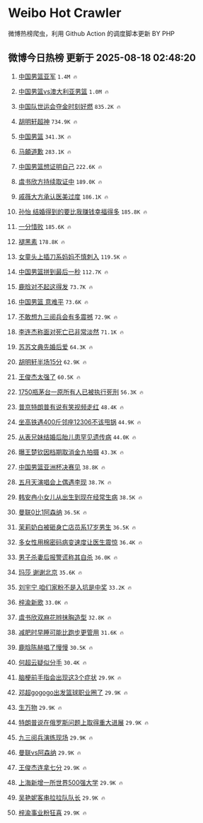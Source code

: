 # Weibo Hot Crawler 



微博热榜爬虫，利用 Github Action 的调度脚本更新 BY PHP 


## 微博今日热榜 更新于 2025-08-18 02:48:20 
1. [中国男篮亚军](https://s.weibo.com/weibo?q=%E4%B8%AD%E5%9B%BD%E7%94%B7%E7%AF%AE%E4%BA%9A%E5%86%9B&t=31&band_rank=1&Refer=top) `1.4M 🔥` 

1. [中国男篮vs澳大利亚男篮](https://s.weibo.com/weibo?q=%E4%B8%AD%E5%9B%BD%E7%94%B7%E7%AF%AEvs%E6%BE%B3%E5%A4%A7%E5%88%A9%E4%BA%9A%E7%94%B7%E7%AF%AE&t=31&band_rank=2&Refer=top) `1.0M 🔥` 

1. [中国队世运会夺金时刻好燃](https://s.weibo.com/weibo?q=%23%E4%B8%AD%E5%9B%BD%E9%98%9F%E4%B8%96%E8%BF%90%E4%BC%9A%E5%A4%BA%E9%87%91%E6%97%B6%E5%88%BB%E5%A5%BD%E7%87%83%23&t=31&band_rank=3&Refer=top) `835.2K 🔥` 

1. [胡明轩超神](https://s.weibo.com/weibo?q=%E8%83%A1%E6%98%8E%E8%BD%A9%E8%B6%85%E7%A5%9E&t=31&band_rank=4&Refer=top) `734.9K 🔥` 

1. [中国男篮](https://s.weibo.com/weibo?q=%E4%B8%AD%E5%9B%BD%E7%94%B7%E7%AF%AE&t=31&band_rank=5&Refer=top) `341.3K 🔥` 

1. [马頔道歉](https://s.weibo.com/weibo?q=%23%E9%A9%AC%E9%A0%94%E9%81%93%E6%AD%89%23&t=31&band_rank=6&Refer=top) `283.1K 🔥` 

1. [中国男篮想证明自己](https://s.weibo.com/weibo?q=%23%E4%B8%AD%E5%9B%BD%E7%94%B7%E7%AF%AE%E6%83%B3%E8%AF%81%E6%98%8E%E8%87%AA%E5%B7%B1%23&t=31&band_rank=7&Refer=top) `222.6K 🔥` 

1. [虞书欣方持续取证中](https://s.weibo.com/weibo?q=%23%E8%99%9E%E4%B9%A6%E6%AC%A3%E6%96%B9%E6%8C%81%E7%BB%AD%E5%8F%96%E8%AF%81%E4%B8%AD%23&t=31&band_rank=8&Refer=top) `189.0K 🔥` 

1. [戚薇大方承认医美过度](https://s.weibo.com/weibo?q=%23%E6%88%9A%E8%96%87%E5%A4%A7%E6%96%B9%E6%89%BF%E8%AE%A4%E5%8C%BB%E7%BE%8E%E8%BF%87%E5%BA%A6%23&t=31&band_rank=9&Refer=top) `186.1K 🔥` 

1. [孙怡 结婚得到的要比我赚钱幸福得多](https://s.weibo.com/weibo?q=%E5%AD%99%E6%80%A1%20%E7%BB%93%E5%A9%9A%E5%BE%97%E5%88%B0%E7%9A%84%E8%A6%81%E6%AF%94%E6%88%91%E8%B5%9A%E9%92%B1%E5%B9%B8%E7%A6%8F%E5%BE%97%E5%A4%9A&t=31&band_rank=10&Refer=top) `185.8K 🔥` 

1. [一分惜败](https://s.weibo.com/weibo?q=%E4%B8%80%E5%88%86%E6%83%9C%E8%B4%A5&t=31&band_rank=11&Refer=top) `185.6K 🔥` 

1. [褪黑素](https://s.weibo.com/weibo?q=%E8%A4%AA%E9%BB%91%E7%B4%A0&t=31&band_rank=12&Refer=top) `178.8K 🔥` 

1. [女童头上插刀系妈妈不慎刺入](https://s.weibo.com/weibo?q=%23%E5%A5%B3%E7%AB%A5%E5%A4%B4%E4%B8%8A%E6%8F%92%E5%88%80%E7%B3%BB%E5%A6%88%E5%A6%88%E4%B8%8D%E6%85%8E%E5%88%BA%E5%85%A5%23&t=31&band_rank=13&Refer=top) `119.5K 🔥` 

1. [中国男篮拼到最后一秒](https://s.weibo.com/weibo?q=%23%E4%B8%AD%E5%9B%BD%E7%94%B7%E7%AF%AE%E6%8B%BC%E5%88%B0%E6%9C%80%E5%90%8E%E4%B8%80%E7%A7%92%23&t=31&band_rank=14&Refer=top) `112.7K 🔥` 

1. [鹿晗对不起这得发](https://s.weibo.com/weibo?q=%E9%B9%BF%E6%99%97%E5%AF%B9%E4%B8%8D%E8%B5%B7%E8%BF%99%E5%BE%97%E5%8F%91&t=31&band_rank=15&Refer=top) `73.7K 🔥` 

1. [中国男篮 意难平](https://s.weibo.com/weibo?q=%E4%B8%AD%E5%9B%BD%E7%94%B7%E7%AF%AE%20%E6%84%8F%E9%9A%BE%E5%B9%B3&t=31&band_rank=16&Refer=top) `73.6K 🔥` 

1. [不敢想九三阅兵会有多震撼](https://s.weibo.com/weibo?q=%23%E4%B8%8D%E6%95%A2%E6%83%B3%E4%B9%9D%E4%B8%89%E9%98%85%E5%85%B5%E4%BC%9A%E6%9C%89%E5%A4%9A%E9%9C%87%E6%92%BC%23&t=31&band_rank=17&Refer=top) `72.9K 🔥` 

1. [李连杰称面对死亡已非常淡然](https://s.weibo.com/weibo?q=%23%E6%9D%8E%E8%BF%9E%E6%9D%B0%E7%A7%B0%E9%9D%A2%E5%AF%B9%E6%AD%BB%E4%BA%A1%E5%B7%B2%E9%9D%9E%E5%B8%B8%E6%B7%A1%E7%84%B6%23&t=31&band_rank=18&Refer=top) `71.1K 🔥` 

1. [苏苏文典先婚后爱](https://s.weibo.com/weibo?q=%23%E8%8B%8F%E8%8B%8F%E6%96%87%E5%85%B8%E5%85%88%E5%A9%9A%E5%90%8E%E7%88%B1%23&t=31&band_rank=19&Refer=top) `64.3K 🔥` 

1. [胡明轩半场15分](https://s.weibo.com/weibo?q=%23%E8%83%A1%E6%98%8E%E8%BD%A9%E5%8D%8A%E5%9C%BA15%E5%88%86%23&t=31&band_rank=20&Refer=top) `62.9K 🔥` 

1. [王俊杰太强了](https://s.weibo.com/weibo?q=%23%E7%8E%8B%E4%BF%8A%E6%9D%B0%E5%A4%AA%E5%BC%BA%E4%BA%86%23&t=31&band_rank=21&Refer=top) `60.5K 🔥` 

1. [1750瓶茅台一原所有人已被执行死刑](https://s.weibo.com/weibo?q=%231750%E7%93%B6%E8%8C%85%E5%8F%B0%E4%B8%80%E5%8E%9F%E6%89%80%E6%9C%89%E4%BA%BA%E5%B7%B2%E8%A2%AB%E6%89%A7%E8%A1%8C%E6%AD%BB%E5%88%91%23&t=31&band_rank=22&Refer=top) `56.3K 🔥` 

1. [普京特朗普有说有笑视频走红](https://s.weibo.com/weibo?q=%23%E6%99%AE%E4%BA%AC%E7%89%B9%E6%9C%97%E6%99%AE%E6%9C%89%E8%AF%B4%E6%9C%89%E7%AC%91%E8%A7%86%E9%A2%91%E8%B5%B0%E7%BA%A2%23&t=31&band_rank=23&Refer=top) `48.4K 🔥` 

1. [坐高铁遇400斤邻座12306不该甩锅](https://s.weibo.com/weibo?q=%23%E5%9D%90%E9%AB%98%E9%93%81%E9%81%87400%E6%96%A4%E9%82%BB%E5%BA%A712306%E4%B8%8D%E8%AF%A5%E7%94%A9%E9%94%85%23&t=31&band_rank=24&Refer=top) `44.9K 🔥` 

1. [从表兄妹结婚后胎儿患罕见遗传病](https://s.weibo.com/weibo?q=%23%E4%BB%8E%E8%A1%A8%E5%85%84%E5%A6%B9%E7%BB%93%E5%A9%9A%E5%90%8E%E8%83%8E%E5%84%BF%E6%82%A3%E7%BD%95%E8%A7%81%E9%81%97%E4%BC%A0%E7%97%85%23&t=31&band_rank=25&Refer=top) `44.0K 🔥` 

1. [曝王楚钦因档期取消金九拍摄](https://s.weibo.com/weibo?q=%E6%9B%9D%E7%8E%8B%E6%A5%9A%E9%92%A6%E5%9B%A0%E6%A1%A3%E6%9C%9F%E5%8F%96%E6%B6%88%E9%87%91%E4%B9%9D%E6%8B%8D%E6%91%84&t=31&band_rank=26&Refer=top) `43.3K 🔥` 

1. [中国男篮亚洲杯决赛见](https://s.weibo.com/weibo?q=%23%E4%B8%AD%E5%9B%BD%E7%94%B7%E7%AF%AE%E4%BA%9A%E6%B4%B2%E6%9D%AF%E5%86%B3%E8%B5%9B%E8%A7%81%23&t=31&band_rank=27&Refer=top) `38.8K 🔥` 

1. [五月天演唱会上偶遇李现](https://s.weibo.com/weibo?q=%23%E4%BA%94%E6%9C%88%E5%A4%A9%E6%BC%94%E5%94%B1%E4%BC%9A%E4%B8%8A%E5%81%B6%E9%81%87%E6%9D%8E%E7%8E%B0%23&t=31&band_rank=28&Refer=top) `38.7K 🔥` 

1. [韩安冉小女儿从出生到现在经常生病](https://s.weibo.com/weibo?q=%23%E9%9F%A9%E5%AE%89%E5%86%89%E5%B0%8F%E5%A5%B3%E5%84%BF%E4%BB%8E%E5%87%BA%E7%94%9F%E5%88%B0%E7%8E%B0%E5%9C%A8%E7%BB%8F%E5%B8%B8%E7%94%9F%E7%97%85%23&t=31&band_rank=29&Refer=top) `38.5K 🔥` 

1. [曼联0比1阿森纳](https://s.weibo.com/weibo?q=%23%E6%9B%BC%E8%81%940%E6%AF%941%E9%98%BF%E6%A3%AE%E7%BA%B3%23&t=31&band_rank=30&Refer=top) `36.5K 🔥` 

1. [茉莉奶白被砸身亡店员系17岁男生](https://s.weibo.com/weibo?q=%23%E8%8C%89%E8%8E%89%E5%A5%B6%E7%99%BD%E8%A2%AB%E7%A0%B8%E8%BA%AB%E4%BA%A1%E5%BA%97%E5%91%98%E7%B3%BB17%E5%B2%81%E7%94%B7%E7%94%9F%23&t=31&band_rank=31&Refer=top) `36.5K 🔥` 

1. [多女性用棉密码病变速度让医生震惊](https://s.weibo.com/weibo?q=%23%E5%A4%9A%E5%A5%B3%E6%80%A7%E7%94%A8%E6%A3%89%E5%AF%86%E7%A0%81%E7%97%85%E5%8F%98%E9%80%9F%E5%BA%A6%E8%AE%A9%E5%8C%BB%E7%94%9F%E9%9C%87%E6%83%8A%23&t=31&band_rank=32&Refer=top) `36.4K 🔥` 

1. [男子杀妻后报警谎称其自杀](https://s.weibo.com/weibo?q=%23%E7%94%B7%E5%AD%90%E6%9D%80%E5%A6%BB%E5%90%8E%E6%8A%A5%E8%AD%A6%E8%B0%8E%E7%A7%B0%E5%85%B6%E8%87%AA%E6%9D%80%23&t=31&band_rank=33&Refer=top) `36.0K 🔥` 

1. [玛莎 谢谢北京](https://s.weibo.com/weibo?q=%E7%8E%9B%E8%8E%8E%20%E8%B0%A2%E8%B0%A2%E5%8C%97%E4%BA%AC&t=31&band_rank=34&Refer=top) `35.6K 🔥` 

1. [刘宇宁 咱们家粉不是入坑是中奖](https://s.weibo.com/weibo?q=%E5%88%98%E5%AE%87%E5%AE%81%20%E5%92%B1%E4%BB%AC%E5%AE%B6%E7%B2%89%E4%B8%8D%E6%98%AF%E5%85%A5%E5%9D%91%E6%98%AF%E4%B8%AD%E5%A5%96&t=31&band_rank=35&Refer=top) `33.2K 🔥` 

1. [梓渝新歌](https://s.weibo.com/weibo?q=%E6%A2%93%E6%B8%9D%E6%96%B0%E6%AD%8C&t=31&band_rank=36&Refer=top) `33.0K 🔥` 

1. [虞书欣双麻花辫抹胸造型](https://s.weibo.com/weibo?q=%23%E8%99%9E%E4%B9%A6%E6%AC%A3%E5%8F%8C%E9%BA%BB%E8%8A%B1%E8%BE%AB%E6%8A%B9%E8%83%B8%E9%80%A0%E5%9E%8B%23&t=31&band_rank=37&Refer=top) `32.8K 🔥` 

1. [减肥时早睡可能比跑步更管用](https://s.weibo.com/weibo?q=%23%E5%87%8F%E8%82%A5%E6%97%B6%E6%97%A9%E7%9D%A1%E5%8F%AF%E8%83%BD%E6%AF%94%E8%B7%91%E6%AD%A5%E6%9B%B4%E7%AE%A1%E7%94%A8%23&t=31&band_rank=38&Refer=top) `31.6K 🔥` 

1. [鹿晗陈赫唱了慢慢](https://s.weibo.com/weibo?q=%E9%B9%BF%E6%99%97%E9%99%88%E8%B5%AB%E5%94%B1%E4%BA%86%E6%85%A2%E6%85%A2&t=31&band_rank=39&Refer=top) `30.5K 🔥` 

1. [何超云疑似分手](https://s.weibo.com/weibo?q=%23%E4%BD%95%E8%B6%85%E4%BA%91%E7%96%91%E4%BC%BC%E5%88%86%E6%89%8B%23&t=31&band_rank=40&Refer=top) `30.4K 🔥` 

1. [脑梗前手指会出现这3个症状](https://s.weibo.com/weibo?q=%23%E8%84%91%E6%A2%97%E5%89%8D%E6%89%8B%E6%8C%87%E4%BC%9A%E5%87%BA%E7%8E%B0%E8%BF%993%E4%B8%AA%E7%97%87%E7%8A%B6%23&t=31&band_rank=41&Refer=top) `29.9K 🔥` 

1. [邓超gogogo出发篮球职业圈了](https://s.weibo.com/weibo?q=%23%E9%82%93%E8%B6%85gogogo%E5%87%BA%E5%8F%91%E7%AF%AE%E7%90%83%E8%81%8C%E4%B8%9A%E5%9C%88%E4%BA%86%23&t=31&band_rank=42&Refer=top) `29.9K 🔥` 

1. [生万物](https://s.weibo.com/weibo?q=%E7%94%9F%E4%B8%87%E7%89%A9&t=31&band_rank=43&Refer=top) `29.9K 🔥` 

1. [特朗普说在俄罗斯问题上取得重大进展](https://s.weibo.com/weibo?q=%23%E7%89%B9%E6%9C%97%E6%99%AE%E8%AF%B4%E5%9C%A8%E4%BF%84%E7%BD%97%E6%96%AF%E9%97%AE%E9%A2%98%E4%B8%8A%E5%8F%96%E5%BE%97%E9%87%8D%E5%A4%A7%E8%BF%9B%E5%B1%95%23&t=31&band_rank=44&Refer=top) `29.9K 🔥` 

1. [九三阅兵演练现场](https://s.weibo.com/weibo?q=%23%E4%B9%9D%E4%B8%89%E9%98%85%E5%85%B5%E6%BC%94%E7%BB%83%E7%8E%B0%E5%9C%BA%23&t=31&band_rank=45&Refer=top) `29.9K 🔥` 

1. [曼联vs阿森纳](https://s.weibo.com/weibo?q=%E6%9B%BC%E8%81%94vs%E9%98%BF%E6%A3%AE%E7%BA%B3&t=31&band_rank=46&Refer=top) `29.9K 🔥` 

1. [王俊杰连拿七分](https://s.weibo.com/weibo?q=%E7%8E%8B%E4%BF%8A%E6%9D%B0%E8%BF%9E%E6%8B%BF%E4%B8%83%E5%88%86&t=31&band_rank=47&Refer=top) `29.9K 🔥` 

1. [上海新增一所世界500强大学](https://s.weibo.com/weibo?q=%23%E4%B8%8A%E6%B5%B7%E6%96%B0%E5%A2%9E%E4%B8%80%E6%89%80%E4%B8%96%E7%95%8C500%E5%BC%BA%E5%A4%A7%E5%AD%A6%23&t=31&band_rank=48&Refer=top) `29.9K 🔥` 

1. [吴艳妮客串拉拉队队长](https://s.weibo.com/weibo?q=%23%E5%90%B4%E8%89%B3%E5%A6%AE%E5%AE%A2%E4%B8%B2%E6%8B%89%E6%8B%89%E9%98%9F%E9%98%9F%E9%95%BF%23&t=31&band_rank=49&Refer=top) `29.9K 🔥` 

1. [梓渝事业粉狂喜](https://s.weibo.com/weibo?q=%23%E6%A2%93%E6%B8%9D%E4%BA%8B%E4%B8%9A%E7%B2%89%E7%8B%82%E5%96%9C%23&t=31&band_rank=50&Refer=top) `29.9K 🔥` 

